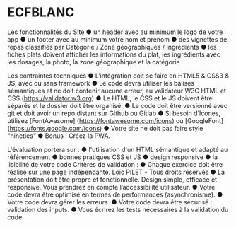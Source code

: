 # ECFBLANC

Les fonctionnalités du Site
    ● un header avec au minimum le logo de votre app
    ● un footer avec au minimum votre nom et prénom
    ● des vignettes de repas classifiés par Catégorie / Zone géographiques / Ingrédients
    ● les fiches plats doivent afficher les informations du plat, les ingrédients avec les
    dosages, la photo, la zone géographique et la catégorie

Les contraintes techniques
    ● L'intégration doit se faire en HTML5 & CSS3 & JS, avec ou sans framework
    ● Le code devra utiliser les balises sémantiques et ne doit contenir aucune erreur, au
    validateur W3C HTML et CSS.(https://validator.w3.org)
    ● Le HTML, le CSS et le JS doivent être séparés et le dossier doit être organisé.
    ● Le code doit être versionné avec git et doit avoir un repo distant sur Github ou Gitlab
    ● Si besoin d'îcones, utilisez [FontAwesome] (https://fontawesome.com/icons) ou
    [GoogleFont] (https://fonts.google.com/icons)
    ● Votre site ne doit pas faire style "nineties"
    ● Bonus : Créez la PWA.

L'évaluation portera sur :
    ● l'utilisation d'un HTML sémantique et adapté au référencement
    ● bonnes pratiques CSS et JS
    ● design responsive
    ● la lisibilité de votre code
    Critères de validation :
    ● Chaque exercice doit être réalisé sur une page indépendante.
    Loïc PILET - Tous droits réservés
    ● La présentation doit être propre et fonctionnelle. Design simple, efficace et
    responsive. Vous prendrez en compte l’accessibilité utilisateur.
    ● Votre code devra être optimisé en termes de performances (asynchronisme).
    ● Votre code devra gérer les erreurs.
    ● Votre code devra être sécurisé : validation des inputs.
    ● Vous écrirez les tests nécessaires à la validation du code.